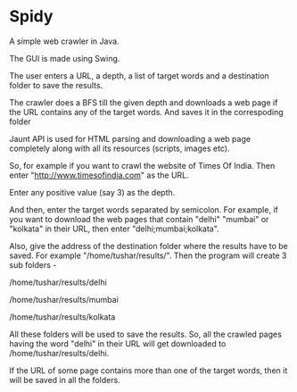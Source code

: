# Spidy
A simple web crawler in Java.

The GUI is made using Swing. 

The user enters a URL, a depth, a list of target words and a destination folder to save the results. 

The crawler does a BFS till the given depth and downloads a web page if the URL contains any of the target words. And saves it in the correspoding folder

Jaunt API is used for HTML parsing and downloading a web page completely along with all its resources (scripts, images etc).

So, for example if you want to crawl the website of Times Of India. Then enter "http://www.timesofindia.com" as the URL.

Enter any positive value (say 3) as the depth.

And then, enter the target words separated by semicolon. For example, if you want to download the web pages that contain "delhi" "mumbai" or "kolkata" in their URL, then enter "delhi;mumbai;kolkata".

Also, give the address of the destination folder where the results have to be saved. For example "/home/tushar/results/". Then the program will create 3 sub folders -

/home/tushar/results/delhi

/home/tushar/results/mumbai

/home/tushar/results/kolkata

All these folders will be used to save the results. So, all the crawled pages having the word "delhi" in their URL will get downloaded to /home/tushar/results/delhi.

If the URL of some page contains more than one of the target words, then it will be saved in all the folders.

